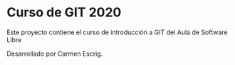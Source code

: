 # Curso de GIT 2020

Este proyecto contiene el curso de introducción a GIT del Aula de Software Libre

Desarrollado por Carmen Escrig.
